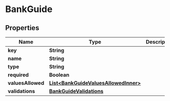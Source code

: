 

# BankGuide


## Properties

| Name | Type | Description | Notes |
|------------ | ------------- | ------------- | -------------|
|**key** | **String** |  |  [optional] |
|**name** | **String** |  |  [optional] |
|**type** | **String** |  |  [optional] |
|**required** | **Boolean** |  |  [optional] |
|**valuesAllowed** | [**List&lt;BankGuideValuesAllowedInner&gt;**](BankGuideValuesAllowedInner.md) |  |  [optional] |
|**validations** | [**BankGuideValidations**](BankGuideValidations.md) |  |  [optional] |



